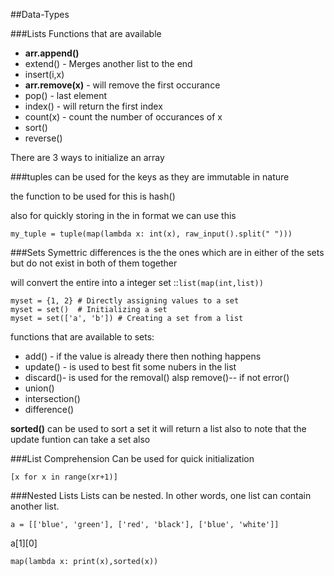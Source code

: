 ##Data-Types

###Lists
Functions that are available

*  **arr.append()**
*  extend() - Merges another list to the end
*  insert(i,x) 
*  **arr.remove(x)** - will remove the first occurance 
*  pop() - last element
*  index() - will return the first index
*  count(x) -  count the number of occurances of x
*  sort() 
*  reverse()


There are 3 ways to initialize an array

###tuples
can be used for the keys as they are immutable in nature

the function to be used for this is 
hash()

also for quickly storing in the in format we can use this

`my_tuple = tuple(map(lambda x: int(x), raw_input().split(" ")))`


###Sets
Symettric differences is the the ones which are in either of the sets but do not exist in both of them together

will convert the entire into a integer set ::`list(map(int,list))`

```
myset = {1, 2} # Directly assigning values to a set
myset = set()  # Initializing a set
myset = set(['a', 'b']) # Creating a set from a list
```

functions that are available to sets:

*  add() - if the value is already there then nothing happens 
*  update() - is used  to best fit some nubers in the list
*  discard()-  is used for the removal() alsp remove()-- if not error()
*  union()
*  intersection()
*  difference()

**sorted()** can be used to sort a set it will return a list
also to note that the update funtion can take a set also 

###List Comprehension
Can be used for quick initialization

`[x for x in range(xr+1)]`

###Nested Lists
Lists can be nested. In other words, one list can contain another list.

`a = [['blue', 'green'], ['red', 'black'], ['blue', 'white']]`


a[1][0]

`map(lambda x: print(x),sorted(x))`



